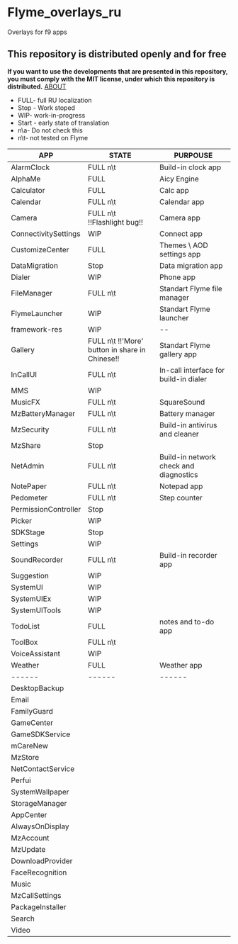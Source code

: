 # Flyme_overlays_ru

Overlays for f9 apps

## This repository is distributed openly and for free

**If you want to use the developments that are presented in this repository, you must comply with the MIT license, under which this repository is distributed.** [ABOUT]

- FULL- full RU localization
- Stop - Work stoped
- WIP- work-in-progress
- Start - early state of translation
- n\a- Do not check this
- n\t- not tested on Flyme

| APP | STATE | PURPOUSE |
| ------ | ------ | ------ |
| AlarmClock | FULL n\t | Build-in clock app |
| AlphaMe | FULL | Aicy Engine |
| Calculator | FULL | Calc app |
| Calendar | FULL n\t | Calendar app |
| Camera | FULL n\t !!Flashlight bug!!| Camera app |
| ConnectivitySettings | WIP | Connect app |
| CustomizeCenter | FULL | Themes \ AOD settings app |
| DataMigration | Stop | Data migration app |
| Dialer | WIP | Phone app |
| FileManager | FULL n\t | Standart Flyme file manager |
| FlymeLauncher | WIP | Standart Flyme launcher |
| framework-res | WIP | -- |
| Gallery | FULL n\t !!'More' button in share in Chinese!! | Standart Flyme gallery app |
| InCallUI | FULL n\t | In-call interface for build-in dialer |
| MMS | WIP |  |
| MusicFX | FULL n\t | SquareSound |
| MzBatteryManager | FULL n\t | Battery manager |
| MzSecurity | FULL n\t | Build-in antivirus and cleaner |
| MzShare | Stop |  |
| NetAdmin | FULL n\t | Build-in network check and diagnostics |
| NotePaper | FULL n\t | Notepad app |
| Pedometer | FULL n\t | Step counter |
| PermissionController | Stop |  |
| Picker | WIP |  |
| SDKStage | Stop |  |
| Settings | WIP |  |
| SoundRecorder | FULL n\t | Build-in recorder app |
| Suggestion | WIP | |
| SystemUI | WIP |  |
| SystemUIEx | WIP |  |
| SystemUITools | WIP |  |
| TodoList | FULL | notes and to-do app |
| ToolBox | FULL n\t | |
| VoiceAssistant | WIP |  |
| Weather | FULL | Weather app |
| ------ | ------ | ------ |
| DesktopBackup | | |
| Email | | |
| FamilyGuard | | |
| GameCenter | | |
| GameSDKService | | |
| mCareNew | | |
| MzStore | | |
| NetContactService | | |
| Perfui | | |
| SystemWallpaper | | |
| StorageManager |  |  |
| AppCenter |  |  |
| AlwaysOnDisplay |  |  |
| MzAccount |  |  |
| MzUpdate |  |  |
| DownloadProvider |  |  |
| FaceRecognition |  |  |
| Music |  |  |
| MzCallSettings |  |  |
| PackageInstaller |  |  |
| Search |  |  |
| Video |  |  |

[ABOUT]: <https://mit-license.org/>
